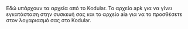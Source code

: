 Εδώ υπάρχουν τα αρχεία από το Kodular. Το αρχείο apk για να γίνει εγκατάσταση στην συσκευή σας και το αρχείο aia για να το προσθέσετε στον λογαριασμό σας στο Kodular.
